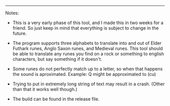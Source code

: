 
________________________________________________________________________________
Notes:
- This is a very early phase of this tool, and I made this in two weeks for a friend.
  So just keep in mind that everything is subject to change in the future.

- The program supports three alphabets to translate into and out of Elder Futhark runes,
  Anglo Saxon runes, and Medieval runes. This tool should be able to translate any runes
  you find on a rock or something to english characters, but say something if it doesn't.

- Some runes do not perfectly match up to a letter, so when that happens the sound is
  aproximated. Example: Q might be approximated to (cu)

- Trying to put in extremely long string of text may result in a crash. (Other than that
  it works well though.)
  
- The build can be found in the release file.
